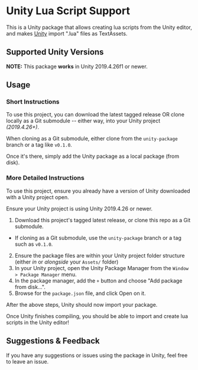 # Unity Lua Script Support
This is a Unity package that allows creating lua scripts from the Unity editor, and makes [Unity](https://unity.com/) import ".lua" files as TextAssets. 

## Supported Unity Versions

**NOTE:** This package **works** in Unity 2019.4.26f1 or newer.

## Usage

### Short Instructions

To use this project, you can download the latest tagged release OR clone locally as a Git submodule -- either way, into your Unity project _(2019.4.26+)_.

When cloning as a Git submodule, either clone from the `unity-package` branch or a tag like `v0.1.0`.

Once it's there, simply add the Unity package as a local package (from disk).

### More Detailed Instructions

To use this project, ensure you already have a version of Unity downloaded with a Unity project open.

Ensure your Unity project is using Unity 2019.4.26 or newer.

1. Download this project's tagged latest release, or clone this repo as a Git submodule.
  - If cloning as a Git submodule, use the `unity-package` branch or a tag such as `v0.1.0`.
2. Ensure the package files are within your Unity project folder structure (either _in_ or _alongside_ your `Assets/` folder)
3. In your Unity project, open the Unity Package Manager from the `Window > Package Manager` menu.
4. In the package manager, add the `+` button and choose "Add package from disk...".
5. Browse for the `package.json` file, and click Open on it.

After the above steps, Unity should now import your package.

Once Unity finishes compiling, you should be able to import and create lua scripts in the Unity editor!

## Suggestions & Feedback
If you have any suggestions or issues using the package in Unity, feel free to leave an issue.
